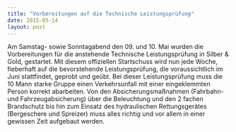 ```yaml
---
title: "Vorbereitungen auf die Technische Leistungsprüfung"
date: 2015-05-14
layout: post
---
```


Am Samstag- sowie Sonntagabend den 09. und 10. Mai wurden die Vorbereitungen für die anstehende Technische Leistungsprüfung in Silber & Gold, gestartet. Mit diesem offiziellen Startschuss wird nun jede Woche, fieberhaft auf die bevorstehende Leistungsprüfung, die voraussichtlich im Juni stattfindet, geprobt und geübt. Bei dieser Leistungsprüfung muss die 10 Mann starke Gruppe einen Verkehrsunfall mit einer eingeklemmten Person korrekt abarbeiten. Von den Absicherungsmaßnahmen (Fahrbahn- und Fahrzeugabsicherung) über die Beleuchtung und den 2 fachen Brandschutz bis hin zum Einsatz des hydraulischen Rettungsgerätes (Bergeschere und Spreizer) muss alles richtig und vor allem in einer gewissen Zeit aufgebaut werden.